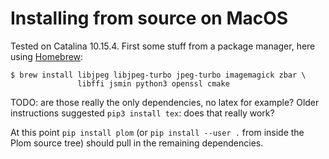 <!--
__copyright__ = "Copyright (C) 2018 Andrew Rechnitzer"
__copyright__ = "Copyright (C) 2018-2022 Colin B. Macdonald"
__copyright__ = "Copyright (C) 2020 Victoria Schuster"
__license__ = "AGPL-3.0-or-later"
 -->

Installing from source on MacOS
===============================

Tested on Catalina 10.15.4.
First some stuff from a package manager, here using [Homebrew](https://brew.sh):

```
$ brew install libjpeg libjpeg-turbo jpeg-turbo imagemagick zbar \
               libffi jsmin python3 openssl cmake
```

TODO: are those really the only dependencies, no latex for example?
Older instructions suggested `pip3 install tex`: does that really work?

At this point `pip install plom` (or `pip install --user .` from inside
the Plom source tree) should pull in the remaining dependencies.
